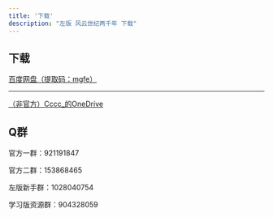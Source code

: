 ```yaml
---
title: '下载'
description: "左版 风云世纪两千年 下载"
---
```


## 下载

[百度网盘（提取码：mgfe）](https://pan.baidu.com/s/1N-YMHWqaFejrlRfGRqPI2A)

---

[（非官方）Cccc_的OneDrive](https://drive.iscccc.eu.org/zh-CN/%F0%9F%8E%AEGames%C2%B7%E6%B8%B8%E6%88%8F/EU4/)

## Q群

官方一群：921191847

官方二群：153868465

左版新手群：1028040754

学习版资源群：904328059
